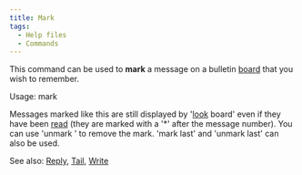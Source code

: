 ```yaml
---
title: Mark
tags:
  - Help files
  - Commands
---
```

This command can be used to **mark** a message on a bulletin
[board](board "wikilink") that you wish to remember.

Usage: mark <number>

Messages marked like this are still displayed by
'[look](look "wikilink") board' even if they have been
[read](read "wikilink") (they are marked with a '\*' after the message
number). You can use 'unmark <number>' to remove the mark. 'mark last'
and 'unmark last' can also be used.

See also: [Reply](Reply "wikilink"), [Tail](Tail "wikilink"),
[Write](Write "wikilink")
